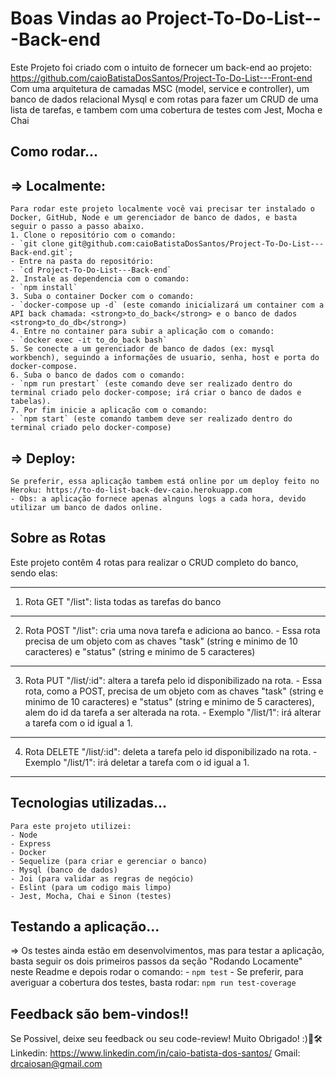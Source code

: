 # Boas Vindas ao Project-To-Do-List---Back-end

Este Projeto foi criado com o intuito de fornecer um back-end ao projeto: https://github.com/caioBatistaDosSantos/Project-To-Do-List---Front-end
Com uma arquitetura de camadas MSC (model, service e controller), um banco de dados relacional Mysql e com rotas para fazer um CRUD de uma lista de tarefas, e tambem com uma cobertura de testes com Jest, Mocha e Chai

## Como rodar...
  
  => Localmente:
  ---
    Para rodar este projeto localmente você vai precisar ter instalado o Docker, GitHub, Node e um gerenciador de banco de dados, e basta seguir o passo a passo abaixo.
    1. Clone o repositório com o comando:
    - `git clone git@github.com:caioBatistaDosSantos/Project-To-Do-List---Back-end.git`;
    - Entre na pasta do repositório:
    - `cd Project-To-Do-List---Back-end`
    2. Instale as dependencia com o comando:
    - `npm install`
    3. Suba o container Docker com o comando:
    - `docker-compose up -d` (este comando inicializará um container com a API back chamada: <strong>to_do_back</strong> e o banco de dados <strong>to_do_db</strong>)
    4. Entre no container para subir a aplicação com o comando:
    - `docker exec -it to_do_back bash`
    5. Se conecte a um gerenciador de banco de dados (ex: mysql workbench), seguindo a informações de usuario, senha, host e porta do docker-compose.
    6. Suba o banco de dados com o comando:
    - `npm run prestart` (este comando deve ser realizado dentro do terminal criado pelo docker-compose; irá criar o banco de dados e tabelas).
    7. Por fim inicie a aplicação com o comando:
    - `npm start` (este comando tambem deve ser realizado dentro do terminal criado pelo docker-compose)
  
  => Deploy:
  ---
    Se preferir, essa aplicação tambem está online por um deploy feito no Heroku: https://to-do-list-back-dev-caio.herokuapp.com
    - Obs: a aplicação fornece apenas alnguns logs a cada hora, devido utilizar um banco de dados online.
    
 ## Sobre as Rotas
 
 Este projeto contêm 4 rotas para realizar o CRUD completo do banco, sendo elas:
 
   ---
   1. Rota GET "/list": lista todas as tarefas do banco
   ---
   2. Rota POST "/list": cria uma nova tarefa e adiciona ao banco.
     - Essa rota precisa de um objeto com as chaves "task" (string e minimo de 10 caracteres) e "status" (string e minimo de 5 caracteres)
   ---
   3. Rota PUT "/list/:id": altera a tarefa pelo id disponibilizado na rota.
     - Essa rota, como a POST, precisa de um objeto com as chaves "task" (string e minimo de 10 caracteres) e "status" (string e minimo de 5 caracteres), alem do id da tarefa a ser alterada na rota.
     - Exemplo "/list/1": irá alterar a tarefa com o id igual a 1.
   ---
   4. Rota DELETE "/list/:id": deleta a tarefa pelo id disponibilizado na rota.
     - Exemplo "/list/1": irá deletar a tarefa com o id igual a 1.
   ---

 
 ## Tecnologias utilizadas...
    Para este projeto utilizei:
    - Node
    - Express
    - Docker
    - Sequelize (para criar e gerenciar o banco)
    - Mysql (banco de dados)
    - Joi (para validar as regras de negócio)
    - Eslint (para um codigo mais limpo)
    - Jest, Mocha, Chai e Sinon (testes)
 
 ## Testando a aplicação...
 
   => Os testes ainda estão em desenvolvimentos, mas para testar a aplicação, basta seguir os dois primeiros passos da seção "Rodando Locamente" neste Readme e depois rodar o comando:
     - `npm test`
     - Se preferir, para averiguar a cobertura dos testes, basta rodar: `npm run test-coverage`
 
 ## Feedback são bem-vindos!!
 
   Se Possivel, deixe seu feedback ou seu code-review! Muito Obrigado! :)🤝🛠 
   Linkedin: https://www.linkedin.com/in/caio-batista-dos-santos/
   Gmail: drcaiosan@gmail.com
